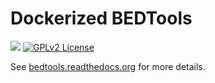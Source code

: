 # Dockerized BEDTools
[![](https://badge.imagelayers.io/amatsus/bedtools:latest.svg)](https://imagelayers.io/?images=amatsus/bedtools:latest 'Get your own badge on imagelayers.io') [![GPLv2 License](http://img.shields.io/badge/license-GPL_v2-blue.svg?style=flat)](LICENSE)

See [bedtools.readthedocs.org](http://bedtools.readthedocs.org/) for more details.
